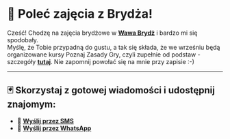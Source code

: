 # 📣 Poleć zajęcia z Brydża!

Cześć! Chodzę na zajęcia brydżowe w **[Wawa Brydż](https://www.wawabrydz.pl)** i bardzo mi się spodobały.  
Myślę, że Tobie przypadną do gustu, a tak się składa, że we wrześniu będą organizowane kursy Poznaj Zasady Gry, czyli zupełnie od podstaw - szczegóły **[tutaj](https://www.wawabrydz.pl/brydz-zasady-gry/)**. Nie zapomnij powołać się na mnie przy zapisie :-)

---

## 🃏 Skorzystaj z gotowej wiadomości i udostępnij znajomym:

- 📩 **[Wyślij przez SMS](sms:?&body=Cze%C5%9B%C4%87!%20Chodz%C4%99%20na%20zaj%C4%99cia%20bryd%C5%BCowe%20w%20WawaBryd%C5%BC%20i%20bardzo%20mi%20si%C4%99%20spodoba%C5%82y.%0AMy%C5%9Bl%C4%99%2C%20%C5%BCe%20Tobie%20przypadn%C4%85%20do%20gustu%2C%20a%20tak%20si%C4%99%20sk%C5%82ada%2C%20%C5%BCe%20we%20wrze%C5%9Bniu%20b%C4%99d%C4%85%20organizowane%20kursy%20Poznaj%20Zasady%20Gry%2C%20czyli%20zupe%C5%82nie%20od%20podstaw%20-%20szczeg%C3%B3%C5%82y%20tutaj%3A%20https%3A%2F%2Fwww.wawabrydz.pl%2Fbrydz-zasady-gry%2F.%20Nie%20zapomnij%20powo%C5%82a%C4%87%20si%C4%99%20na%20mnie%20przy%20zapisie%20%3A-%29)**  
- 💬 **[Wyślij przez WhatsApp](https://wa.me/?text=Cze%C5%9B%C4%87!%20Chodz%C4%99%20na%20zaj%C4%99cia%20bryd%C5%BCowe%20w%20WawaBryd%C5%BC%20i%20bardzo%20mi%20si%C4%99%20spodoba%C5%82y.%0AMy%C5%9Bl%C4%99%2C%20%C5%BCe%20Tobie%20przypadn%C4%85%20do%20gustu%2C%20a%20tak%20si%C4%99%20sk%C5%82ada%2C%20%C5%BCe%20we%20wrze%C5%9Bniu%20b%C4%99d%C4%85%20organizowane%20kursy%20Poznaj%20Zasady%20Gry%2C%20czyli%20zupe%C5%82nie%20od%20podstaw%20-%20szczeg%C3%B3%C5%82y%20tutaj%3A%20https%3A%2F%2Fwww.wawabrydz.pl%2Fbrydz-zasady-gry%2F.%20Nie%20zapomnij%20powo%C5%82a%C4%87%20si%C4%99%20na%20mnie%20przy%20zapisie%20%3A-%29)**
